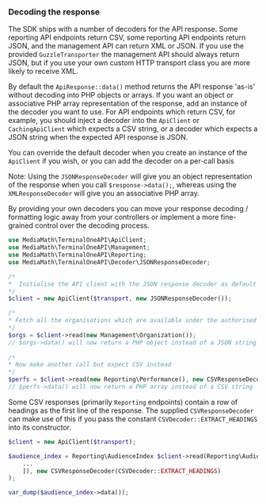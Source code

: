 ### Decoding the response <a name="decoding"></a>

The SDK ships with a number of decoders for the API response. Some reporting API endpoints return CSV, some reporting API endpoints return JSON, and the management API can return XML or JSON. If you use the provided `GuzzleTransporter` the management API should always return JSON, but if you use your own custom HTTP transport class you are more likely to receive XML. 

By default the `ApiResponse::data()` method returns the API response 'as-is' without decoding into PHP objects or arrays. If you want an object or associative PHP array representation of the response, add an instance of the decoder you want to use. For API endpoints which return CSV, for example, you should inject a decoder into the `ApiClient` or `CachingApiClient` which expects a CSV string, or a decoder which expects a JSON string when the expected API response is JSON.

You can override the default decoder when you create an instance of the `ApiClient` if you wish, or you can add the decoder on a per-call basis

Note: Using the `JSONResponseDecoder` will give you an object representation of the response when you call `$response->data();`, whereas using the `XMLResponseDecoder` will give you an associative PHP array.

By providing your own decoders you can move your response decoding / formatting logic away from your controllers or implement a more fine-grained control over the decoding process.

```php
use MediaMath\TerminalOneAPI\ApiClient;
use MediaMath\TerminalOneAPI\Management;
use MediaMath\TerminalOneAPI\Reporting;
use MediaMath\TerminalOneAPI\Decoder\JSONResponseDecoder;

/*
*  Initialise the API client with the JSON response decoder as default
*/
$client = new ApiClient($transport, new JSONResponseDecoder());

/*
* Fetch all the organisations which are available under the authorised account 
*/
$orgs = $client->read(new Management\Organization());
// $orgs->data() will now return a PHP object instead of a JSON string
  
/*
* Now make another call but expect CSV instead
*/
$perfs = $client->read(new Reporting\Performance(), new CSVResponseDecoder());
// $perfs->data() will now return a PHP array instead of a CSV string
```

Some CSV responses (primarily `Reporting` endpoints) contain a row of headings as the first line of the response. The supplied `CSVResponseDecoder` can make use of this if you pass the constant `CSVDecoder::EXTRACT_HEADINGS` into its constructor.

```php
$client = new ApiClient($transport);

$audience_index = Reporting\AudienceIndex $client->read(Reporting\AudienceIndex([
    ...
    ]), new CSVResponseDecoder(CSVDecoder::EXTRACT_HEADINGS)
);

var_dump($audience_index->data());
```